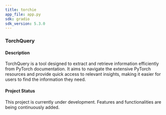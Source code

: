 ```yaml
---
title: torchie
app_file: app.py
sdk: gradio
sdk_version: 5.3.0
---
```

### TorchQuery 

#### Description
TorchQuery is a tool designed to extract and retrieve information efficiently from PyTorch documentation. It aims to navigate the extensive PyTorch resources and provide quick access to relevant insights, making it easier for users to find the information they need.

#### Project Status
This project is currently under development. Features and functionalities are being continuously added.

